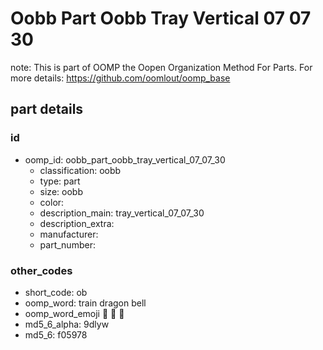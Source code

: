 # Oobb Part Oobb Tray Vertical 07 07 30  

note: This is part of OOMP the Oopen Organization Method For Parts. For more details: https://github.com/oomlout/oomp_base

##  part details





### id
* oomp_id: oobb_part_oobb_tray_vertical_07_07_30
  * classification: oobb
  * type: part
  * size: oobb
  * color: 
  * description_main: tray_vertical_07_07_30
  * description_extra: 
  * manufacturer: 
  * part_number: 

### other_codes
* short_code: ob
* oomp_word: train dragon bell
* oomp_word_emoji :train: :dragon: :bell:
* md5_6_alpha: 9dlyw
* md5_6: f05978